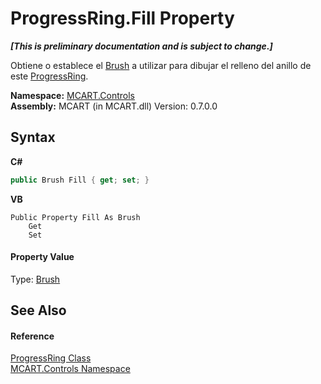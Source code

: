 # ProgressRing.Fill Property 
 _**\[This is preliminary documentation and is subject to change.\]**_

Obtiene o establece el <a href="http://msdn2.microsoft.com/es-es/library/ms634880" target="_blank">Brush</a> a utilizar para dibujar el relleno del anillo de este <a href="479c7f61-4494-3db6-3c8c-d3948d9ce248">ProgressRing</a>.

**Namespace:**&nbsp;<a href="1c9d7a8e-81d4-838a-f87d-7379b253b6ce">MCART.Controls</a><br />**Assembly:**&nbsp;MCART (in MCART.dll) Version: 0.7.0.0

## Syntax

**C#**<br />
``` C#
public Brush Fill { get; set; }
```

**VB**<br />
``` VB
Public Property Fill As Brush
	Get
	Set
```


#### Property Value
Type: <a href="http://msdn2.microsoft.com/es-es/library/ms634880" target="_blank">Brush</a>

## See Also


#### Reference
<a href="479c7f61-4494-3db6-3c8c-d3948d9ce248">ProgressRing Class</a><br /><a href="1c9d7a8e-81d4-838a-f87d-7379b253b6ce">MCART.Controls Namespace</a><br />